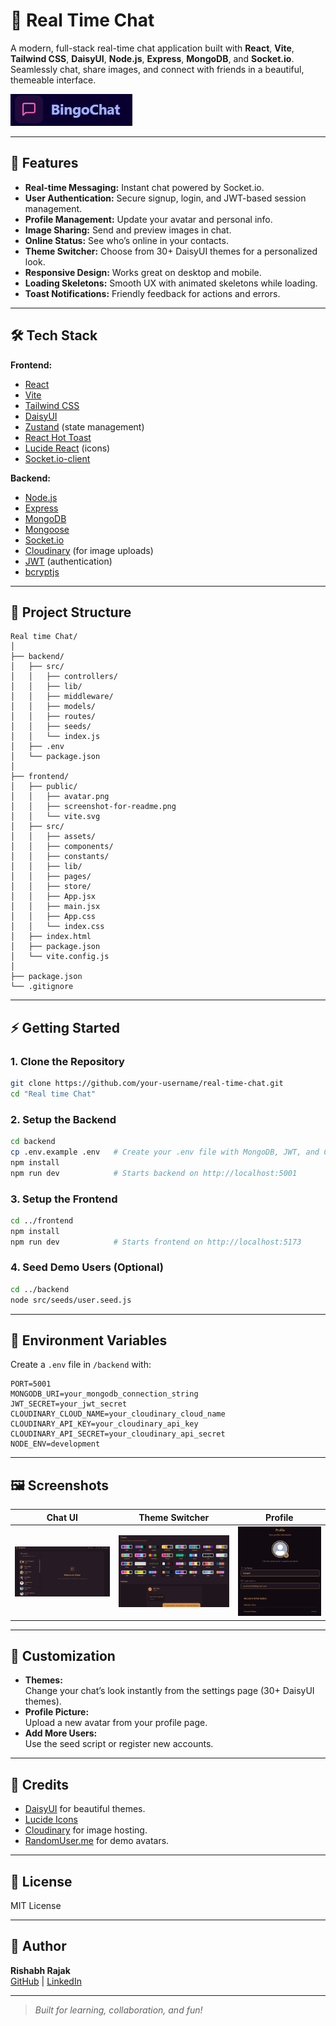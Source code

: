 # 💬 Real Time Chat

A modern, full-stack real-time chat application built with **React**, **Vite**, **Tailwind CSS**, **DaisyUI**, **Node.js**, **Express**, **MongoDB**, and **Socket.io**.  
Seamlessly chat, share images, and connect with friends in a beautiful, themeable interface.

![Screenshot](frontend/BingoChat.png)

---

## 🚀 Features

- **Real-time Messaging:** Instant chat powered by Socket.io.
- **User Authentication:** Secure signup, login, and JWT-based session management.
- **Profile Management:** Update your avatar and personal info.
- **Image Sharing:** Send and preview images in chat.
- **Online Status:** See who’s online in your contacts.
- **Theme Switcher:** Choose from 30+ DaisyUI themes for a personalized look.
- **Responsive Design:** Works great on desktop and mobile.
- **Loading Skeletons:** Smooth UX with animated skeletons while loading.
- **Toast Notifications:** Friendly feedback for actions and errors.

---

## 🛠️ Tech Stack

**Frontend:**
- [React](https://react.dev/)
- [Vite](https://vitejs.dev/)
- [Tailwind CSS](https://tailwindcss.com/)
- [DaisyUI](https://daisyui.com/)
- [Zustand](https://zustand-demo.pmnd.rs/) (state management)
- [React Hot Toast](https://react-hot-toast.com/)
- [Lucide React](https://lucide.dev/) (icons)
- [Socket.io-client](https://socket.io/)

**Backend:**
- [Node.js](https://nodejs.org/)
- [Express](https://expressjs.com/)
- [MongoDB](https://www.mongodb.com/)
- [Mongoose](https://mongoosejs.com/)
- [Socket.io](https://socket.io/)
- [Cloudinary](https://cloudinary.com/) (for image uploads)
- [JWT](https://jwt.io/) (authentication)
- [bcryptjs](https://www.npmjs.com/package/bcryptjs)

---

## 📂 Project Structure

```
Real time Chat/
│
├── backend/
│   ├── src/
│   │   ├── controllers/
│   │   ├── lib/
│   │   ├── middleware/
│   │   ├── models/
│   │   ├── routes/
│   │   ├── seeds/
│   │   └── index.js
│   ├── .env
│   └── package.json
│
├── frontend/
│   ├── public/
│   │   ├── avatar.png
│   │   ├── screenshot-for-readme.png
│   │   └── vite.svg
│   ├── src/
│   │   ├── assets/
│   │   ├── components/
│   │   ├── constants/
│   │   ├── lib/
│   │   ├── pages/
│   │   ├── store/
│   │   ├── App.jsx
│   │   ├── main.jsx
│   │   ├── App.css
│   │   └── index.css
│   ├── index.html
│   ├── package.json
│   └── vite.config.js
│
├── package.json
└── .gitignore
```

---

## ⚡ Getting Started

### 1. **Clone the Repository**

```bash
git clone https://github.com/your-username/real-time-chat.git
cd "Real time Chat"
```

### 2. **Setup the Backend**

```bash
cd backend
cp .env.example .env   # Create your .env file with MongoDB, JWT, and Cloudinary credentials
npm install
npm run dev            # Starts backend on http://localhost:5001
```

### 3. **Setup the Frontend**

```bash
cd ../frontend
npm install
npm run dev            # Starts frontend on http://localhost:5173
```

### 4. **Seed Demo Users (Optional)**

```bash
cd ../backend
node src/seeds/user.seed.js
```

---

## 🔑 Environment Variables

Create a `.env` file in `/backend` with:

```env
PORT=5001
MONGODB_URI=your_mongodb_connection_string
JWT_SECRET=your_jwt_secret
CLOUDINARY_CLOUD_NAME=your_cloudinary_cloud_name
CLOUDINARY_API_KEY=your_cloudinary_api_key
CLOUDINARY_API_SECRET=your_cloudinary_api_secret
NODE_ENV=development
```

---

## 🖼️ Screenshots

| Chat UI | Theme Switcher | Profile |
|---------|----------------|---------|
| ![Chat](frontend/ui.png) | ![Theme](frontend/theme.png) | ![Profile](frontend/profile.png) |

---

## 🎨 Customization

- **Themes:**  
  Change your chat’s look instantly from the settings page (30+ DaisyUI themes).
- **Profile Picture:**  
  Upload a new avatar from your profile page.
- **Add More Users:**  
  Use the seed script or register new accounts.

---

## 🙌 Credits

- [DaisyUI](https://daisyui.com/) for beautiful themes.
- [Lucide Icons](https://lucide.dev/)
- [Cloudinary](https://cloudinary.com/) for image hosting.
- [RandomUser.me](https://randomuser.me/) for demo avatars.

---

## 📄 License

MIT License

---

## 👤 Author

**Rishabh Rajak**  
[GitHub](https://github.com/Rishabh028) | [LinkedIn](https://www.linkedin.com/in/rishabh-rajak-621318316/)

---

> _Built for learning, collaboration, and fun!_
